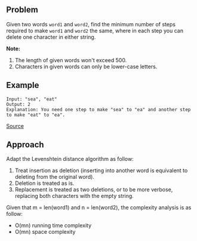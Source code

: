 ## Problem
Given two words `word1` and `word2`, find the minimum number of steps required to make `word1` and `word2` the same, where in each step you can delete one character in either string.

**Note:**
1. The length of given words won't exceed 500.
2. Characters in given words can only be lower-case letters.

## Example
```
Input: "sea", "eat"
Output: 2
Explanation: You need one step to make "sea" to "ea" and another step to make "eat" to "ea".
```

[Source](https://leetcode.com/problems/delete-operation-for-two-strings/description/)

## Approach
Adapt the Levenshtein distance algorithm as follow:
1. Treat insertion as deletion (inserting into another word is equivalent to deleting from the original word).
2. Deletion is treated as is.
3. Replacement is treated as two deletions, or to be more verbose, replacing both characters with the empty string.

Given that m = len(word1) and n = len(word2), the complexity analysis is as follow:
* O(mn) running time complexity
* O(mn) space complexity

